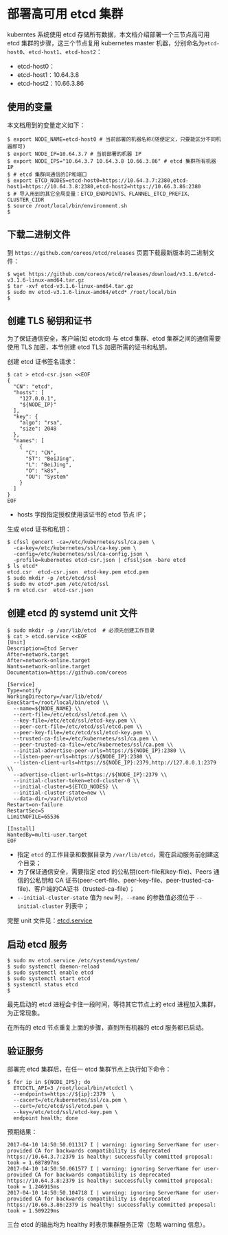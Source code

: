 # 部署高可用 etcd 集群

kuberntes 系统使用 etcd 存储所有数据，本文档介绍部署一个三节点高可用 etcd 集群的步骤，这三个节点复用 kubernetes master 机器，分别命名为`etcd-host0`、`etcd-host1`、`etcd-host2`：

- etcd-host0：
- etcd-host1：10.64.3.8
- etcd-host2：10.66.3.86

## 使用的变量

本文档用到的变量定义如下：

```
$ export NODE_NAME=etcd-host0 # 当前部署的机器名称(随便定义，只要能区分不同机器即可)
$ export NODE_IP=10.64.3.7 # 当前部署的机器 IP
$ export NODE_IPS="10.64.3.7 10.64.3.8 10.66.3.86" # etcd 集群所有机器 IP
$ # etcd 集群间通信的IP和端口
$ export ETCD_NODES=etcd-host0=https://10.64.3.7:2380,etcd-host1=https://10.64.3.8:2380,etcd-host2=https://10.66.3.86:2380
$ # 导入用到的其它全局变量：ETCD_ENDPOINTS、FLANNEL_ETCD_PREFIX、CLUSTER_CIDR
$ source /root/local/bin/environment.sh
$
```

## 下载二进制文件

到 `https://github.com/coreos/etcd/releases` 页面下载最新版本的二进制文件：

```
$ wget https://github.com/coreos/etcd/releases/download/v3.1.6/etcd-v3.1.6-linux-amd64.tar.gz
$ tar -xvf etcd-v3.1.6-linux-amd64.tar.gz
$ sudo mv etcd-v3.1.6-linux-amd64/etcd* /root/local/bin
$
```

## 创建 TLS 秘钥和证书

为了保证通信安全，客户端(如 etcdctl) 与 etcd 集群、etcd 集群之间的通信需要使用 TLS 加密，本节创建 etcd TLS 加密所需的证书和私钥。

创建 etcd 证书签名请求：

```
$ cat > etcd-csr.json <<EOF
{
  "CN": "etcd",
  "hosts": [
    "127.0.0.1",
    "${NODE_IP}"
  ],
  "key": {
    "algo": "rsa",
    "size": 2048
  },
  "names": [
    {
      "C": "CN",
      "ST": "BeiJing",
      "L": "BeiJing",
      "O": "k8s",
      "OU": "System"
    }
  ]
}
EOF
```

- hosts 字段指定授权使用该证书的 etcd 节点 IP；

生成 etcd 证书和私钥：

```
$ cfssl gencert -ca=/etc/kubernetes/ssl/ca.pem \
  -ca-key=/etc/kubernetes/ssl/ca-key.pem \
  -config=/etc/kubernetes/ssl/ca-config.json \
  -profile=kubernetes etcd-csr.json | cfssljson -bare etcd
$ ls etcd*
etcd.csr  etcd-csr.json  etcd-key.pem etcd.pem
$ sudo mkdir -p /etc/etcd/ssl
$ sudo mv etcd*.pem /etc/etcd/ssl
$ rm etcd.csr  etcd-csr.json
```

## 创建 etcd 的 systemd unit 文件

```
$ sudo mkdir -p /var/lib/etcd  # 必须先创建工作目录
$ cat > etcd.service <<EOF
[Unit]
Description=Etcd Server
After=network.target
After=network-online.target
Wants=network-online.target
Documentation=https://github.com/coreos

[Service]
Type=notify
WorkingDirectory=/var/lib/etcd/
ExecStart=/root/local/bin/etcd \\
  --name=${NODE_NAME} \\
  --cert-file=/etc/etcd/ssl/etcd.pem \\
  --key-file=/etc/etcd/ssl/etcd-key.pem \\
  --peer-cert-file=/etc/etcd/ssl/etcd.pem \\
  --peer-key-file=/etc/etcd/ssl/etcd-key.pem \\
  --trusted-ca-file=/etc/kubernetes/ssl/ca.pem \\
  --peer-trusted-ca-file=/etc/kubernetes/ssl/ca.pem \\
  --initial-advertise-peer-urls=https://${NODE_IP}:2380 \\
  --listen-peer-urls=https://${NODE_IP}:2380 \\
  --listen-client-urls=https://${NODE_IP}:2379,http://127.0.0.1:2379 \\
  --advertise-client-urls=https://${NODE_IP}:2379 \\
  --initial-cluster-token=etcd-cluster-0 \\
  --initial-cluster=${ETCD_NODES} \\
  --initial-cluster-state=new \\
  --data-dir=/var/lib/etcd
Restart=on-failure
RestartSec=5
LimitNOFILE=65536

[Install]
WantedBy=multi-user.target
EOF
```

- 指定 `etcd` 的工作目录和数据目录为 `/var/lib/etcd`，需在启动服务前创建这个目录；
- 为了保证通信安全，需要指定 etcd 的公私钥(cert-file和key-file)、Peers 通信的公私钥和 CA 证书(peer-cert-file、peer-key-file、peer-trusted-ca-file)、客户端的CA证书（trusted-ca-file）；
- `--initial-cluster-state` 值为 `new` 时，`--name` 的参数值必须位于 `--initial-cluster` 列表中；

完整 unit 文件见：[etcd.service](https://github.com/opsnull/follow-me-install-kubernetes-cluster/blob/master/systemd/etcd.service)

## 启动 etcd 服务

```
$ sudo mv etcd.service /etc/systemd/system/
$ sudo systemctl daemon-reload
$ sudo systemctl enable etcd
$ sudo systemctl start etcd
$ systemctl status etcd
$
```

最先启动的 etcd 进程会卡住一段时间，等待其它节点上的 etcd 进程加入集群，为正常现象。

在所有的 etcd 节点重复上面的步骤，直到所有机器的 etcd 服务都已启动。

## 验证服务

部署完 etcd 集群后，在任一 etcd 集群节点上执行如下命令：

```
$ for ip in ${NODE_IPS}; do
  ETCDCTL_API=3 /root/local/bin/etcdctl \
  --endpoints=https://${ip}:2379  \
  --cacert=/etc/kubernetes/ssl/ca.pem \
  --cert=/etc/etcd/ssl/etcd.pem \
  --key=/etc/etcd/ssl/etcd-key.pem \
  endpoint health; done
```

预期结果：

```
2017-04-10 14:50:50.011317 I | warning: ignoring ServerName for user-provided CA for backwards compatibility is deprecated
https://10.64.3.7:2379 is healthy: successfully committed proposal: took = 1.687897ms
2017-04-10 14:50:50.061577 I | warning: ignoring ServerName for user-provided CA for backwards compatibility is deprecated
https://10.64.3.8:2379 is healthy: successfully committed proposal: took = 1.246915ms
2017-04-10 14:50:50.104718 I | warning: ignoring ServerName for user-provided CA for backwards compatibility is deprecated
https://10.66.3.86:2379 is healthy: successfully committed proposal: took = 1.509229ms

```

三台 etcd 的输出均为 healthy 时表示集群服务正常（忽略 warning 信息）。